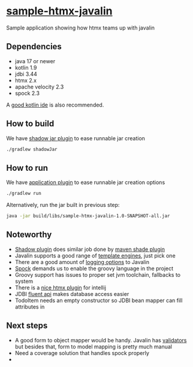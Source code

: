 # [sample-htmx-javalin][00]

Sample application showing how htmx teams up with javalin

## Dependencies

- java 17 or newer
- kotlin 1.9
- jdbi 3.44
- htmx 2.x
- apache velocity 2.3
- spock 2.3

A [good kotlin ide][10] is also recommended.

## How to build

We have [shadow jar plugin][20] to ease runnable jar creation

```bash
./gradlew shadowJar
```

## How to run

We have [application plugin][30] to ease runnable jar creation options

```bash
./gradlew run
```

Alternatively, run the jar built in previous step:

```bash
java -jar build/libs/sample-htmx-javalin-1.0-SNAPSHOT-all.jar
```

## Noteworthy

- [Shadow plugin][20] does similar job done by [maven shade plugin][40]
- Javalin supports a good range of [template engines][50], just pick one
- There are a good amount of [logging options][60] to Javalin
- [Spock][90] demands us to enable the groovy language in the project
- Groovy support has issues to proper set jvm toolchain, fallbacks to system
- There is a [nice htmx plugin][70] for intellij
- JDBI [fluent api][80] makes database access easier
- TodoItem needs an empty constructor so JDBI bean mapper can fill attributes in 

## Next steps

- A good form to object mapper would be handy. Javalin has [validators][90] but
  besides that, form to model mapping is pretty much manual
- Need a coverage solution that handles spock properly
- 

[00]: https://github.com/sombriks/sample-htmx-javalin
[10]: https://www.jetbrains.com/idea/download
[20]: https://imperceptiblethoughts.com/shadow/getting-started/
[30]: https://docs.gradle.org/current/userguide/application_plugin.html
[40]: https://github.com/sombriks/sample-jdbi-javalin/blob/main/pom.xml
[50]: https://javalin.io/plugins/rendering#configuring-a-template-engine
[60]: https://javalin.io/tutorials/javalin-logging
[70]: https://plugins.jetbrains.com/plugin/20588-htmx-support
[80]: https://jdbi.org/releases/3.44.1/#_fluent_api
[90]: https://spockframework.org/spock/docs/2.3/spock_primer.html
